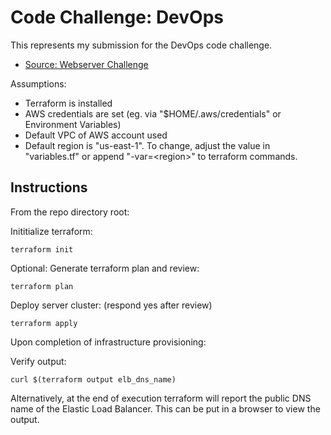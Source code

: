 # Code Challenge: DevOps

This represents my submission for the DevOps code challenge.
* [Source: Webserver Challenge](https://github.com/ByteCubed/code-challenges/blob/master/devops/README.md)

Assumptions:
- Terraform is installed
- AWS credentials are set (eg. via "$HOME/.aws/credentials" or Environment Variables)
- Default VPC of AWS account used
- Default region is "us-east-1".  To change, adjust the value in "variables.tf" or append "-var=\<region>" to terraform commands.

## Instructions

From the repo directory root:

Inititialize terraform:
```
terraform init
```

Optional: Generate terraform plan and review:
```
terraform plan
```

Deploy server cluster: (respond yes after review)
```
terraform apply
```

Upon completion of infrastructure provisioning:

Verify output:
```
curl $(terraform output elb_dns_name)
```

Alternatively, at the end of execution terraform will report the public DNS name of the Elastic Load Balancer.  This can be put in a browser to view the output.
